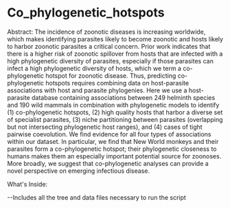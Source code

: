 # Co_phylogenetic_hotspots


Abstract: 
The incidence of zoonotic diseases is increasing worldwide, which makes identifying parasites likely to become zoonotic and hosts likely to harbor zoonotic parasites a critical concern. Prior work indicates that there is a higher risk of zoonotic spillover from hosts that are infected with a high phylogenetic diversity of parasites, especially if those parasites can infect a high phylogenetic diversity of hosts, which we term a co-phylogenetic hotspot for zoonotic disease. Thus, predicting co-phylogenetic hotspots requires combining data on host-parasite associations with host and parasite phylogenies. Here we use a host-parasite database containing associations between 249 helminth species and 190 wild mammals in combination with phylogenetic models to identify (1) co-phylogenetic hotspots, (2) high quality hosts that harbor a diverse set of specialist parasites, (3) niche partitioning between parasites (overlapping but not intersecting phylogenetic host ranges), and (4) cases of tight pairwise coevolution. We find evidence for all four types of associations within our dataset. In particular, we find that New World monkeys and their parasites form a co-phylogenetic hotspot; their phylogenetic closeness to humans makes them an especially important potential source for zoonoses. More broadly, we suggest that co-phylogenetic analyses can provide a novel perspective on emerging infectious disease.

What's Inside:

--Includes all the tree and data files necessary to run the script
